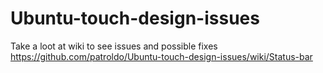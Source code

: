 # Ubuntu-touch-design-issues

Take a loot at wiki to see issues and possible fixes
https://github.com/patroldo/Ubuntu-touch-design-issues/wiki/Status-bar
